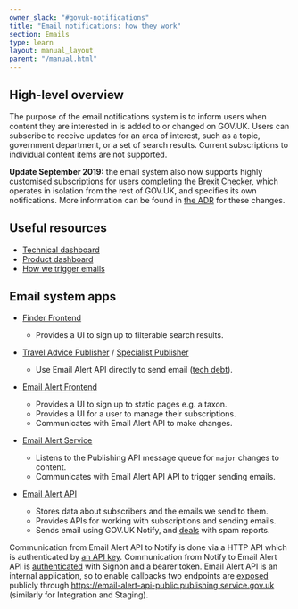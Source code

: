 ```yaml
---
owner_slack: "#govuk-notifications"
title: "Email notifications: how they work"
section: Emails
type: learn
layout: manual_layout
parent: "/manual.html"
---
```


## High-level overview

The purpose of the email notifications system is to inform users when content they are interested in is added to or changed on GOV.UK. Users can subscribe to receive updates for an area of interest, such as a topic, government department, or a set of search results. Current subscriptions to individual content items are not supported.

**Update September 2019:** the email system also now supports highly customised subscriptions for users completing the [Brexit Checker][brexit-checker], which operates in isolation from the rest of GOV.UK, and specifies its own notifications. More information can be found in [the ADR][message-adr] for these changes.

## Useful resources

- [Technical dashboard][email-alert-api-technical]
- [Product dashboard][email-alert-api-product]
- [How we trigger emails][email-alert-api-matching]

## Email system apps

- [Finder Frontend][finder-frontend-email]
  - Provides a UI to sign up to filterable search results.

- [Travel Advice Publisher] / [Specialist Publisher]
  - Use Email Alert API directly to send email ([tech debt][travel-specialist-tech-debt]).

- [Email Alert Frontend][email-frontend-readme]
  - Provides a UI to sign up to static pages e.g. a taxon.
  - Provides a UI for a user to manage their subscriptions.
  - Communicates with Email Alert API to make changes.

- [Email Alert Service][email-service-readme]
  - Listens to the Publishing API message queue for `major` changes to content.
  - Communicates with Email Alert API API to trigger sending emails.

- [Email Alert API][email-api-readme]
  - Stores data about subscribers and the emails we send to them.
  - Provides APIs for working with subscriptions and sending emails.
  - Sends email using GOV.UK Notify, and [deals][email-spam-report] with spam reports.

Communication from Email Alert API to Notify is done via a HTTP API which is authenticated by [an API key][notify-api-key]. Communication from Notify to Email Alert API is [authenticated][email-spam-auth] with Signon and a bearer token.  Email Alert API is an internal application, so to enable callbacks two endpoints are [exposed][email-spam-public] publicly through <https://email-alert-api-public.publishing.service.gov.uk> (similarly for Integration and Staging).

[finder-frontend-email]: https://github.com/alphagov/finder-frontend/blob/master/app/controllers/email_alert_subscriptions_controller.rb
[email-frontend-readme]: https://github.com/alphagov/email-alert-frontend
[Specialist Publisher]: /apps/specialist-publisher.html
[Travel Advice Publisher]: /apps/travel-advice-publisher.html
[travel-specialist-tech-debt]: https://trello.com/c/tWIZfxfc/94-travel-advice-publisher-and-specialist-publisher-talk-directly-to-email-alert-api
[email-alert-api-technical]: https://grafana.production.govuk.digital/dashboard/file/email_alert_api_technical.json
[email-alert-api-product]: https://grafana.production.govuk.digital/dashboard/file/email_alert_api_product.json
[email-alert-api-matching]: https://github.com/alphagov/email-alert-api/blob/master/docs/matching-content-to-subscriber-lists.md
[email-spam-report]: https://github.com/alphagov/email-alert-api/blob/master/app/controllers/spam_reports_controller.rb
[notify-api-key]: https://github.com/alphagov/email-alert-api/blob/05c99c4ed95f71dbca1d423dd3d5d438b93d6437/config/secrets.yml#L40
[email-spam-auth]: https://signon.publishing.service.gov.uk/api_users/14020/edit
[email-spam-public]: https://github.com/alphagov/govuk-aws/commit/442bd30c46f8c242a7df05a8c27a79855b5698fb#diff-069b7aaa2455edca6b507407de527eba4e4374d04b01584889519b6c5d6a4290R822
[message-adr]: https://github.com/alphagov/email-alert-api/blob/master/docs/adr/adr-004-message-concept.md
[brexit-checker]: https://github.com/alphagov/finder-frontend/tree/master/app/lib/brexit_checker
[email-service-readme]: https://github.com/alphagov/email-alert-service
[email-api-readme]: https://github.com/alphagov/email-alert-api
